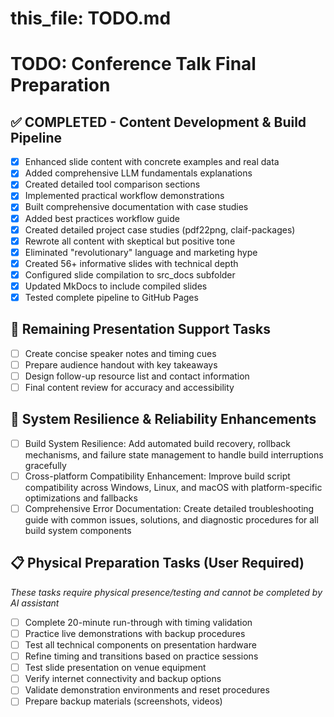 # this_file: TODO.md

# TODO: Conference Talk Final Preparation

## ✅ COMPLETED - Content Development & Build Pipeline
- [x] Enhanced slide content with concrete examples and real data  
- [x] Added comprehensive LLM fundamentals explanations
- [x] Created detailed tool comparison sections
- [x] Implemented practical workflow demonstrations
- [x] Built comprehensive documentation with case studies
- [x] Added best practices workflow guide
- [x] Created detailed project case studies (pdf22png, claif-packages)
- [x] Rewrote all content with skeptical but positive tone
- [x] Eliminated "revolutionary" language and marketing hype
- [x] Created 56+ informative slides with technical depth
- [x] Configured slide compilation to src_docs subfolder
- [x] Updated MkDocs to include compiled slides
- [x] Tested complete pipeline to GitHub Pages

## 🎯 Remaining Presentation Support Tasks
- [ ] Create concise speaker notes and timing cues
- [ ] Prepare audience handout with key takeaways  
- [ ] Design follow-up resource list and contact information
- [ ] Final content review for accuracy and accessibility

## 🔧 System Resilience & Reliability Enhancements
- [ ] Build System Resilience: Add automated build recovery, rollback mechanisms, and failure state management to handle build interruptions gracefully
- [ ] Cross-platform Compatibility Enhancement: Improve build script compatibility across Windows, Linux, and macOS with platform-specific optimizations and fallbacks  
- [ ] Comprehensive Error Documentation: Create detailed troubleshooting guide with common issues, solutions, and diagnostic procedures for all build system components

## 📋 Physical Preparation Tasks (User Required)
*These tasks require physical presence/testing and cannot be completed by AI assistant*
- [ ] Complete 20-minute run-through with timing validation
- [ ] Practice live demonstrations with backup procedures
- [ ] Test all technical components on presentation hardware
- [ ] Refine timing and transitions based on practice sessions
- [ ] Test slide presentation on venue equipment
- [ ] Verify internet connectivity and backup options
- [ ] Validate demonstration environments and reset procedures
- [ ] Prepare backup materials (screenshots, videos)